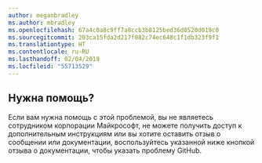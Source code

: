 ```yaml
---
author: meganbradley
ms.author: mbradley
ms.openlocfilehash: 67a4c0a8c9ff7a8ccb3b8125bed36d0520d019c0
ms.sourcegitcommit: 203ca15fda2d217f082c74ec648c1f1db323f9f1
ms.translationtype: HT
ms.contentlocale: ru-RU
ms.lasthandoff: 02/04/2019
ms.locfileid: "55713529"
---
```

## <a name="need-help"></a>Нужна помощь?

Если вам нужна помощь с этой проблемой, вы не являетесь сотрудником корпорации Майкрософт, не можете получить доступ к дополнительным инструкциям или вы хотите оставить отзыв о сообщении или документации, воспользуйтесь указанной ниже кнопкой отзыва о документации, чтобы указать проблему GitHub.